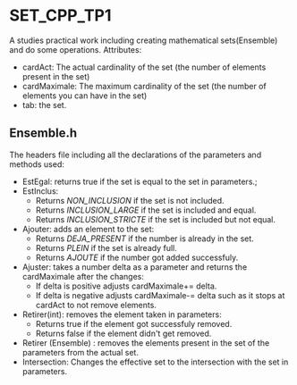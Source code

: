 # SET_CPP_TP1
A studies practical work including creating  mathematical sets(Ensemble) and do some operations.
Attributes:
  * cardAct: The actual cardinality of the set (the number of elements present in the set)
  * cardMaximale: The maximum cardinality of the set (the number of elements you can have in the set)
  * tab: the set.

## Ensemble.h
The headers file including all the declarations of the parameters and methods used:
  * EstEgal: returns true if the set is equal to the set in parameters.;
  * EstInclus: 
       * Returns *NON_INCLUSION* if the set is not included. 
       * Returns *INCLUSION_LARGE* if the set is included and equal.
       * Returns *INCLUSION_STRICTE* if the set is included but not equal.
  * Ajouter: adds an element to the set: 
       * Returns *DEJA_PRESENT* if the number is already in the set.
       * Returns *PLEIN* if the set is already full.
       * Returns *AJOUTE* if the number got added successfuly.
  * Ajuster: takes a number delta as a parameter and returns the cardMaximale after the changes:
       * If delta is positive adjusts cardMaximale+= delta.
       * If delta is negative adjusts cardMaximale-= delta such as it stops at cardAct to not remove elements.
  * Retirer(int): removes the element taken in parameters:
       * Returns true if the element got successfuly removed.
       * Returns false if the element didn't get removed.
  * Retirer (Ensemble) : removes the elements present in the set of the parameters from the actual set.
  * Intersection: Changes the effective set to the intersection with the set in parameters.
